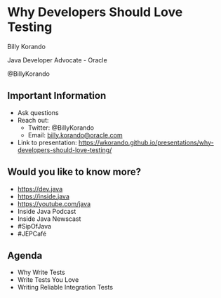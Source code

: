 # Why Developers Should Love Testing
Billy Korando

Java Developer Advocate - Oracle

@BillyKorando
>>
## Important Information

* Ask questions
* Reach out: 
    * Twitter: @BillyKorando
    * Email: billy.korando@oracle.com
* Link to presentation: https://wkorando.github.io/presentations/why-developers-should-love-testing/
>>
## Would you like to know more?

* https://dev.java
* https://inside.java
* https://youtube.com/java 
* Inside Java Podcast
* Inside Java Newscast
* #SipOfJava
* #JEPCafé
>>
## Agenda
* Why Write Tests
* Write Tests You Love
* Writing Reliable Integration Tests





